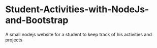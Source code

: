 # Student-Activities-with-NodeJs-and-Bootstrap
A small nodejs  website for a student to keep track of his activities and projects
